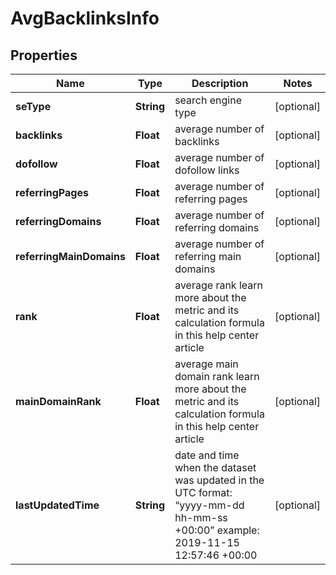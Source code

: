 

# AvgBacklinksInfo


## Properties

| Name | Type | Description | Notes |
|------------ | ------------- | ------------- | -------------|
|**seType** | **String** | search engine type |  [optional] |
|**backlinks** | **Float** | average number of backlinks |  [optional] |
|**dofollow** | **Float** | average number of dofollow links |  [optional] |
|**referringPages** | **Float** | average number of referring pages |  [optional] |
|**referringDomains** | **Float** | average number of referring domains |  [optional] |
|**referringMainDomains** | **Float** | average number of referring main domains |  [optional] |
|**rank** | **Float** | average rank learn more about the metric and its calculation formula in this help center article |  [optional] |
|**mainDomainRank** | **Float** | average main domain rank learn more about the metric and its calculation formula in this help center article |  [optional] |
|**lastUpdatedTime** | **String** | date and time when the dataset was updated in the UTC format: “yyyy-mm-dd hh-mm-ss +00:00” example: 2019-11-15 12:57:46 +00:00 |  [optional] |



